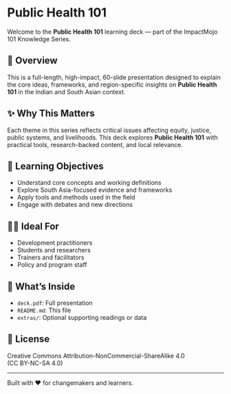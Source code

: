 # Public Health 101

Welcome to the **Public Health 101** learning deck — part of the ImpactMojo 101 Knowledge Series.

## 📘 Overview
This is a full-length, high-impact, 60-slide presentation designed to explain the core ideas, frameworks, and region-specific insights on **Public Health 101** in the Indian and South Asian context.

## ✨ Why This Matters
Each theme in this series reflects critical issues affecting equity, justice, public systems, and livelihoods. This deck explores **Public Health 101** with practical tools, research-backed content, and local relevance.

## 🎯 Learning Objectives
- Understand core concepts and working definitions
- Explore South Asia-focused evidence and frameworks
- Apply tools and methods used in the field
- Engage with debates and new directions

## 🧑‍🏫 Ideal For
- Development practitioners
- Students and researchers
- Trainers and facilitators
- Policy and program staff

## 📁 What’s Inside
- `deck.pdf`: Full presentation
- `README.md`: This file
- `extras/`: Optional supporting readings or data

## 🪪 License
Creative Commons Attribution-NonCommercial-ShareAlike 4.0  
(CC BY-NC-SA 4.0)

---
Built with ❤️ for changemakers and learners.
